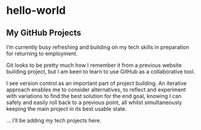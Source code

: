 # hello-world
## My GitHub Projects

I’m currently busy refreshing and building on my tech skills in preparation for returning to employment. 

Git looks to be pretty much how I remember it from a previous website building project, but I am keen to learn to use GitHub as a collaborative tool. 

I see version control as an important part of project building. An iterative approach enables me to consider alternatives, to reflect and experiment with variations to find the best solution for the end goal, knowing I can safely and easily roll back to a previous point, all whilst simultaneously keeping the main project in its best usable state.  

… I’ll be adding my tech projects here.

